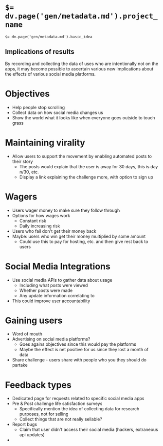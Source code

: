 # `$= dv.page('gen/metadata.md').project_name`
`$= dv.page('gen/metadata.md').basic_idea`
## Implications of results
By recording and collecting the data of uses who are intentionally not on the apps, it may become possible to ascertain various new implications about the effects of various social media platforms.

# Objectives
- Help people stop scrolling
- Collect data on how social media changes us
- Show the world what it looks like when everyone goes outside to touch grass

# Maintaining virality
- Allow users to support the movement by enabling automated posts to their story
	- The posts would explain that the user is away for 30 days, this is day n/30, etc.
	- Display a link explaining the challenge more, with option to sign up

# Wagers
- Users wager money to make sure they follow through
- Options for how wages work
	- Constant risk
	- Daily increasing risk
- Users who fail don't get their money back
- Maybe: users who win get their money multiplied by some amount
	- Could use this to pay for hosting, etc. and then give rest back to users

# Social Media Integrations
- Use social media APIs to gather data about usage
	- Including what posts were viewed
	- Whether posts were made
	- Any update information correlating to 
- This could improve user accountability

# Gaining users
- Word of mouth
- Advertising on social media platforms?
	- Goes agains objectives since this would pay the platforms
	- Maybe the effect is net positive for us since they lost a month of data
- Share challenge - users share with people who you they should do partake

# Feedback types
- Dedicated page for requests related to specific social media apps
- Pre & Post challenge life satisfaction surveys
	- Specifically mention the idea of collecting data for research purposes, not for selling
	- Collect things that are not really sellable?
- Report bugs
	- Claim that user didn't access their social media (hackers, extraneous api updates)
- 